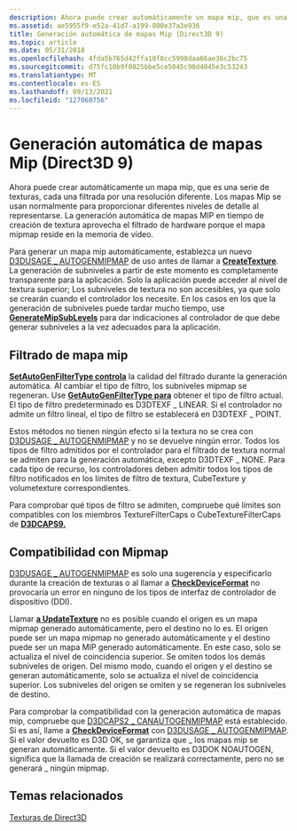 ```yaml
---
description: Ahora puede crear automáticamente un mapa mip, que es una serie de texturas, cada una filtrada por una resolución diferente.
ms.assetid: ae5955f9-e52a-41d7-a199-800e37a3e936
title: Generación automática de mapas Mip (Direct3D 9)
ms.topic: article
ms.date: 05/31/2018
ms.openlocfilehash: 4fda5b765d42ffa10f8cc5998daa66ae36c2bc75
ms.sourcegitcommit: d75fc10b9f0825bbe5ce5045c90d4045e3c53243
ms.translationtype: MT
ms.contentlocale: es-ES
ms.lasthandoff: 09/13/2021
ms.locfileid: "127060756"
---
```

# <a name="automatic-generation-of-mipmaps-direct3d-9"></a>Generación automática de mapas Mip (Direct3D 9)

Ahora puede crear automáticamente un mapa mip, que es una serie de texturas, cada una filtrada por una resolución diferente. Los mapas Mip se usan normalmente para proporcionar diferentes niveles de detalle al representarse. La generación automática de mapas MIP en tiempo de creación de textura aprovecha el filtrado de hardware porque el mapa mipmap reside en la memoria de vídeo.

Para generar un mapa mip automáticamente, establezca un nuevo [D3DUSAGE \_ AUTOGENMIPMAP](d3dusage.md) de uso antes de llamar a [**CreateTexture**](/windows/desktop/api). La generación de subniveles a partir de este momento es completamente transparente para la aplicación. Solo la aplicación puede acceder al nivel de textura superior; Los subniveles de textura no son accesibles, ya que solo se crearán cuando el controlador los necesite. En los casos en los que la generación de subniveles puede tardar mucho tiempo, use [**GenerateMipSubLevels**](/windows/win32/api/d3d9helper/nf-d3d9helper-idirect3dbasetexture9-generatemipsublevels) para dar indicaciones al controlador de que debe generar subniveles a la vez adecuados para la aplicación.

## <a name="mipmap-filtering"></a>Filtrado de mapa mip

[**SetAutoGenFilterType controla**](/windows/desktop/api) la calidad del filtrado durante la generación automática. Al cambiar el tipo de filtro, los subniveles mipmap se regeneran. Use [**GetAutoGenFilterType para**](/windows/win32/api/d3d9helper/nf-d3d9helper-idirect3dbasetexture9-getautogenfiltertype) obtener el tipo de filtro actual. El tipo de filtro predeterminado es D3DTEXF \_ LINEAR. Si el controlador no admite un filtro lineal, el tipo de filtro se establecerá en D3DTEXF \_ POINT.

Estos métodos no tienen ningún efecto si la textura no se crea con [D3DUSAGE \_ AUTOGENMIPMAP](d3dusage.md) y no se devuelve ningún error. Todos los tipos de filtro admitidos por el controlador para el filtrado de textura normal se admiten para la generación automática, excepto D3DTEXF \_ NONE. Para cada tipo de recurso, los controladores deben admitir todos los tipos de filtro notificados en los límites de filtro de textura, CubeTexture y volumetexture correspondientes.

Para comprobar qué tipos de filtro se admiten, compruebe qué límites son compatibles con los miembros TextureFilterCaps o CubeTextureFilterCaps de [**D3DCAPS9.**](/windows/desktop/api/D3D9Caps/ns-d3d9caps-d3dcaps9)

## <a name="mipmap-support"></a>Compatibilidad con Mipmap

[D3DUSAGE \_ AUTOGENMIPMAP](d3dusage.md) es solo una sugerencia y especificarlo durante la creación de texturas o al llamar a [**CheckDeviceFormat**](/windows/win32/api/d3d9/nf-d3d9-idirect3d9-checkdeviceformat) no provocaría un error en ninguno de los tipos de interfaz de controlador de dispositivo (DDI).

Llamar [**a UpdateTexture**](/windows/win32/api/d3d9helper/nf-d3d9helper-idirect3ddevice9-updatetexture) no es posible cuando el origen es un mapa mipmap generado automáticamente, pero el destino no lo es. El origen puede ser un mapa mipmap no generado automáticamente y el destino puede ser un mapa MIP generado automáticamente. En este caso, solo se actualiza el nivel de coincidencia superior. Se omiten todos los demás subniveles de origen. Del mismo modo, cuando el origen y el destino se generan automáticamente, solo se actualiza el nivel de coincidencia superior. Los subniveles del origen se omiten y se regeneran los subniveles de destino.

Para comprobar la compatibilidad con la generación automática de mapas mip, compruebe que [D3DCAPS2 \_ CANAUTOGENMIPMAP](d3dcaps2.md) está establecido. Si es así, llame a [**CheckDeviceFormat**](/windows/win32/api/d3d9/nf-d3d9-idirect3d9-checkdeviceformat) con [D3DUSAGE \_ AUTOGENMIPMAP](d3dusage.md). Si el valor devuelto es D3D OK, se garantiza que \_ los mapas mip se generan automáticamente. Si el valor devuelto es D3DOK NOAUTOGEN, significa que la llamada de creación se realizará correctamente, pero no se generará \_ ningún mipmap.

## <a name="related-topics"></a>Temas relacionados

<dl> <dt>

[Texturas de Direct3D](direct3d-textures.md)
</dt> </dl>

 

 

